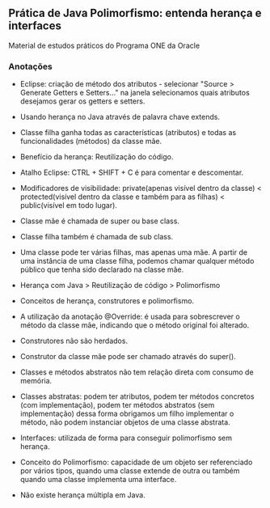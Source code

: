 ## Prática de Java Polimorfismo: entenda herança e interfaces

Material de estudos práticos do Programa ONE da Oracle

### Anotações

* Eclipse: criação de método dos atributos - selecionar "Source > Generate Getters e Setters..." na janela selecionamos quais atributos desejamos gerar os getters e setters.
* Usando herança no Java através de palavra chave extends.
* Classe filha ganha todas as características (atributos) e todas as funcionalidades (métodos) da classe mãe.
* Benefício da herança: Reutilização do código.
* Atalho Eclipse: CTRL + SHIFT + C é para comentar e descomentar.
* Modificadores de visibilidade: private(apenas visível dentro da classe) < protected(visível dentro da classe e também para as filhas) < public(visível em todo lugar).
* Classe mãe é chamada de super ou base class.
* Classe filha também é chamada de sub class. 
* Uma classe pode ter várias filhas, mas apenas uma mãe. A partir de uma instância de uma classe filha, podemos chamar qualquer método público que tenha sido declarado na classe mãe.
* Herança com Java > Reutilização de código > Polimorfismo

* Conceitos de herança, construtores e polimorfismo.
* A utilização da anotação @Override: é usada para sobrescrever o método da classe mãe, indicando que o método original foi alterado.
* Construtores não são herdados.
* Construtor da classe mãe pode ser chamado através do super().
* Classes e métodos abstratos não tem relação direta com consumo de memória.
* Classes abstratas: podem ter atributos, podem ter métodos concretos (com implementação), podem ter métodos abstratos (sem implementação) dessa forma obrigamos um filho implementar o método, não podem instanciar objetos de uma classe abstrata.
* Interfaces: utilizada de forma para conseguir polimorfismo sem herança.
* Conceito do Polimorfismo: capacidade de um objeto ser referenciado por vários tipos, quando uma classe extende de outra ou também quando uma classe implementa uma interface.
* Não existe herança múltipla em Java.
